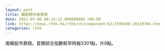 ```yaml
---
layout: post
title: 韓股開市後靠穩
date: 2021-07-06 08:14:12.000000000 +08:00
link: https://news.rthk.hk/rthk/ch/component/k2/1599360-20210706.htm
categories: rthk
---
```


南韓股市靠穩。首爾綜合指數較早時報3301點，升8點。
